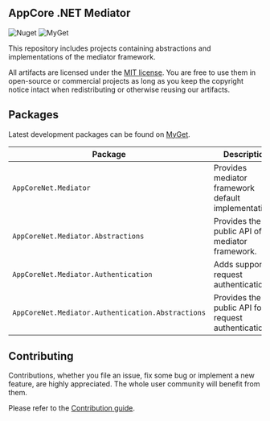 AppCore .NET Mediator
-----------------

![Nuget](https://img.shields.io/nuget/v/AppCoreNet.Mediator.Abstractions)
![MyGet](https://img.shields.io/myget/appcorenet/vpre/AppCoreNet.Mediator.Abstractions?label=myget)

This repository includes projects containing abstractions and implementations of the mediator framework.

All artifacts are licensed under the [MIT license](LICENSE). You are free to use them in open-source or commercial projects as long
as you keep the copyright notice intact when redistributing or otherwise reusing our artifacts.

## Packages

Latest development packages can be found on [MyGet](https://www.myget.org/gallery/appcorenet).

| Package                                            | Description                                          |
|----------------------------------------------------|------------------------------------------------------|
| `AppCoreNet.Mediator`                              | Provides mediator framework default implementations. |
| `AppCoreNet.Mediator.Abstractions`                 | Provides the public API of the mediator framework.   |
| `AppCoreNet.Mediator.Authentication`               | Adds support for request authentication.             |
| `AppCoreNet.Mediator.Authentication.Abstractions`  | Provides the public API for request authentication.  |

## Contributing

Contributions, whether you file an issue, fix some bug or implement a new feature, are highly appreciated. The whole user community
will benefit from them.

Please refer to the [Contribution guide](CONTRIBUTING.md).
